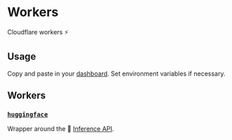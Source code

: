 # Workers

Cloudflare workers ⚡

## Usage

Copy and paste in your [dashboard](https://dash.cloudflare.com). Set environment variables if necessary.

## Workers

### [`huggingface`](./src/huggingface.js)

Wrapper around the 🤗 [Inference API](https://huggingface.co/inference-api/serverless).
